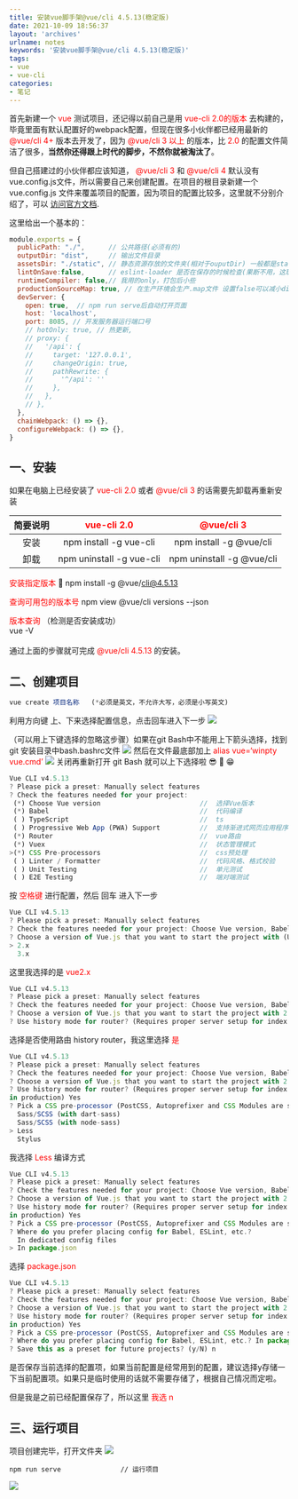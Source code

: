 ```yaml
---
title: 安装vue脚手架@vue/cli 4.5.13(稳定版)
date: 2021-10-09 18:56:37
layout: 'archives'
urlname: notes
keywords: '安装vue脚手架@vue/cli 4.5.13(稳定版)'
tags: 
- vue
- vue-cli
categories: 
- 笔记
---
```



首先新建一个<font color=red> vue </font>测试项目，还记得以前自己是用<font color=red bgcolor=yellow> vue-cli 2.0的版本 </font>去构建的，毕竟里面有默认配置好的webpack配置，但现在很多小伙伴都已经用最新的<font color=red> @vue/cli 4+ </font>版本去开发了，因为<font color=red> @vue/cli  3 以上 </font>的版本，比<font color=red> 2.0 </font>的配置文件简洁了很多，**当然你还得跟上时代的脚步，不然你就被淘汰了**。

但自己搭建过的小伙伴都应该知道，<font color=red> @vue/cli 3 </font>和<font color=red> @vue/cli 4 </font>默认没有vue.config.js文件，所以需要自己来创建配置。在项目的根目录新建一个 vue.config.js 文件来覆盖项目的配置，因为项目的配置比较多，这里就不分别介绍了，可以 [访问官方文档](https://cli.vuejs.org/zh/config/#vue-config-js).

这里给出一个基本的：
```javascript
module.exports = {
  publicPath: "./",      // 公共路径(必须有的)
  outputDir: "dist",     // 输出文件目录
  assetsDir: "./static", // 静态资源存放的文件夹(相对于ouputDir) 一般都是static目录，不然默认的会是assets
  lintOnSave:false,      // eslint-loader 是否在保存的时候检查(果断不用，这玩意儿我都没装)
  runtimeCompiler: false,// 我用的only，打包后小些
  productionSourceMap: true, // 在生产环境会生产.map文件 设置false可以减小dist文件大小，加速构建
  devServer: {
    open: true,  // npm run serve后自动打开页面
    host: 'localhost',
    port: 8085, // 开发服务器运行端口号
    // hotOnly: true, // 热更新,
    // proxy: {
    //   '/api': {
    //     target: '127.0.0.1',
    //     changeOrigin: true,
    //     pathRewrite: {
    //       '^/api': ''
    //     },
    //   },
    // },
  },
  chainWebpack: () => {},
  configureWebpack: () => {},
}
```
## 一、安装

如果在电脑上已经安装了<font color=red> vue-cli 2.0 </font>或者<font color=red> @vue/cli 3 </font>的话需要先卸载再重新安装

| 简要说明 | <font color=red> vue-cli 2.0 </font> | <font color=red> @vue/cli 3 </font> |
| :--------: |:--------:| :------:|
| 安装 | npm install -g vue-cli | npm install -g @vue/cli |
| 卸载 | npm uninstall -g vue-cli |  npm uninstall -g @vue/cli |

<font color=red> 安装指定版本  </font>🎈
npm install -g @vue/cli@4.5.13

<font color=red> 查询可用包的版本号 </font> 
npm view @vue/cli versions --json

<font color=red> 版本查询 </font>（检测是否安装成功）<br>  vue -V <br>   
通过上面的步骤就可完成<font color=red> @vue/cli 4.5.13 </font>的安装。

## 二、创建项目

```javascript
vue create 项目名称   (*必须是英文，不允许大写，必须是小写英文) 
```
利用方向键 上、下来选择配置信息，点击回车进入下一步
![](./no-001/1.png)

（可以用上下键选择的忽略这步骤）如果在git Bash中不能用上下箭头选择，找到git 安装目录中bash.bashrc文件
![](./no-001/2.png)
然后在文件最底部加上  <font color=red> alias vue=‘winpty vue.cmd’ </font>
![](./no-001/3.png)
关闭再重新打开 git Bash 就可以上下选择啦 😎 🤣 😁
```javascript
Vue CLI v4.5.13
? Please pick a preset: Manually select features
? Check the features needed for your project:
 (*) Choose Vue version                         //  选择Vue版本
 (*) Babel                                      //  代码编译
 ( ) TypeScript                                 //  ts
 ( ) Progressive Web App (PWA) Support          //  支持渐进式网页应用程序
 (*) Router                                     //  vue路由
 (*) Vuex                                       //  状态管理模式
>(*) CSS Pre-processors                         //  css预处理
 ( ) Linter / Formatter                         //  代码风格、格式校验
 ( ) Unit Testing                               //  单元测试
 ( ) E2E Testing                                //  端对端测试
```
按<font color=red> 空格键 </font>进行配置，然后 回车 进入下一步
```javascript
Vue CLI v4.5.13
? Please pick a preset: Manually select features
? Check the features needed for your project: Choose Vue version, Babel, Router, Vuex, CSS Pre-processors
? Choose a version of Vue.js that you want to start the project with (Use arrow keys)
> 2.x
  3.x
```
这里我选择的是<font color=red> vue2.x </font>
```javascript
Vue CLI v4.5.13
? Please pick a preset: Manually select features
? Check the features needed for your project: Choose Vue version, Babel, Router, Vuex, CSS Pre-processors
? Choose a version of Vue.js that you want to start the project with 2.x
? Use history mode for router? (Requires proper server setup for index fallback in production) (Y/n) y
```
选择是否使用路由 history router，我这里选择 <font color=red>是</font>
```javascript
Vue CLI v4.5.13
? Please pick a preset: Manually select features
? Check the features needed for your project: Choose Vue version, Babel, Router, Vuex, CSS Pre-processors
? Choose a version of Vue.js that you want to start the project with 2.x
? Use history mode for router? (Requires proper server setup for index fallback
in production) Yes
? Pick a CSS pre-processor (PostCSS, Autoprefixer and CSS Modules are supported by default):
  Sass/SCSS (with dart-sass)
  Sass/SCSS (with node-sass)
> Less
  Stylus
```
我选择<font color=red> Less </font>编译方式
```javascript
Vue CLI v4.5.13
? Please pick a preset: Manually select features
? Check the features needed for your project: Choose Vue version, Babel, Router, Vuex, CSS Pre-processors
? Choose a version of Vue.js that you want to start the project with 2.x
? Use history mode for router? (Requires proper server setup for index fallback
in production) Yes
? Pick a CSS pre-processor (PostCSS, Autoprefixer and CSS Modules are supported by default): Less
? Where do you prefer placing config for Babel, ESLint, etc.?
  In dedicated config files
> In package.json
```
选择 <font color=red> package.json </font>
```javascript
Vue CLI v4.5.13
? Please pick a preset: Manually select features
? Check the features needed for your project: Choose Vue version, Babel, Router, Vuex, CSS Pre-processors
? Choose a version of Vue.js that you want to start the project with 2.x
? Use history mode for router? (Requires proper server setup for index fallback
in production) Yes
? Pick a CSS pre-processor (PostCSS, Autoprefixer and CSS Modules are supported by default): Less
? Where do you prefer placing config for Babel, ESLint, etc.? In package.json
? Save this as a preset for future projects? (y/N) n
```
是否保存当前选择的配置项，如果当前配置是经常用到的配置，建议选择y存储一下当前配置项。如果只是临时使用的话就不需要存储了，根据自己情况而定啦。

但是我是之前已经配置保存了，所以这里 <font color=red> 我选 n </font>

## 三、运行项目
项目创建完毕，打开文件夹
![](./no-001/4.png)
```
npm run serve               // 运行项目
```
![](./no-001/5.png)


